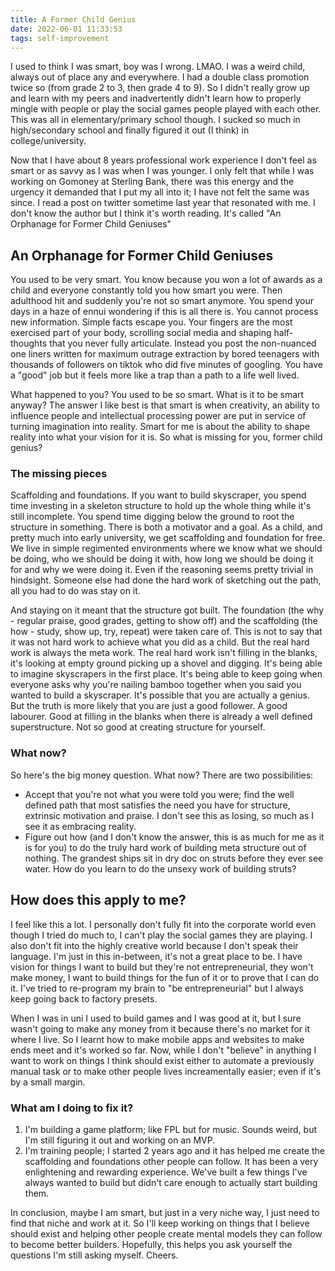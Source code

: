 ```yaml
---
title: A Former Child Genius
date: 2022-06-01 11:33:53
tags: self-improvement
---
```


I used to think I was smart, boy was I wrong. LMAO. I was a weird child, always out of place any and everywhere. I had a double class promotion twice so (from grade 2 to 3, then grade 4 to 9). So I didn't really grow up and learn with my peers and inadvertently didn't learn how to properly mingle with people or play the social games people played with each other. This was all in elementary/primary school though. I sucked so much in high/secondary school and finally figured it out (I think) in college/university.

Now that I have about 8 years professional work experience I don't feel as smart or as savvy as I was when I was younger. I only felt that while I was working on Gomoney at Sterling Bank, there was this energy and the urgency it demanded that I put my all into it; I have not felt the same was since. I read a post on twitter sometime last year that resonated with me. I don't know the author but I think it's worth reading. It's called "An Orphanage for Former Child Geniuses"

## An Orphanage for Former Child Geniuses
You used to be very smart. You know because you won a lot of awards as a child and everyone constantly told you how smart you were. Then adulthood hit and suddenly you're not so smart anymore. You spend your days in a haze of ennui wondering if this is all there is. You cannot process new information. Simple facts escape you. Your fingers are the most exercised part of your body, scrolling social media and shaping half-thoughts that you never fully articulate. Instead you post the non-nuanced one liners written for maximum outrage extraction by bored teenagers with thousands of followers on tiktok who did five minutes of googling. You have a "good" job but it feels more like a trap than a path to a life well lived. 

What happened to you? You used to be so smart. What is it to be smart anyway? The answer I like best is that smart is when creativity, an ability to influence people and intellectual processing power are put in service of turning imagination into reality. Smart for me is about the ability to shape reality into what your vision for it is. So what is missing for you, former child genius?

### The missing pieces
Scaffolding and foundations. If you want to build skyscraper, you spend time investing in a skeleton structure to hold up the whole thing while it's still incomplete. You spend time digging below the ground to root the structure in something. There is both a motivator and a goal. As a child, and pretty much into early university, we get scaffolding and foundation for free. We live in simple regimented environments where we know what we should be doing, who we should be doing it with, how long we should be doing it for and why we were doing it. Even if the reasoning seems pretty trivial in hindsight. Someone else had done the hard work of sketching out the path, all you had to do was stay on it.

And staying on it meant that the structure got built. The foundation (the why - regular praise, good grades, getting to show off) and the scaffolding (the how - study, show up, try, repeat) were taken care of. This is not to say that it was not hard work to achieve what you did as a child. But the real hard work is always the meta work. The real hard work isn't filling in the blanks, it's looking at empty ground picking up a shovel and digging. It's being able to imagine skyscrapers in the first place. It's being able to keep going when everyone asks why you're nailing bamboo together when you said you wanted to build a skyscraper. It's possible that you are actually a genius. But the truth is more likely that you are just a good follower. A good labourer. Good at filling in the blanks when there is already a well defined superstructure. Not so good at creating structure for yourself.

### What now?
So here's the big money question. What now? There are two possibilities: 
- Accept that you're not what you were told you were; find the well defined path that most satisfies the need you have for structure, extrinsic motivation and praise. I don't see this as losing, so much as I see it as embracing reality.
- Figure out how (and I don't know the answer, this is as much for me as it is for you) to do the truly hard work of building meta structure out of nothing. The grandest ships sit in dry doc on struts before they ever see water. How do you learn to do the unsexy work of building struts?

## How does this apply to me?
I feel like this a lot. I personally don't fully fit into the corporate world even though I tried do much to, I can't play the social games they are playing. I also don't fit into the highly creative world because I don't speak their language. I'm just in this in-between, it's not a great place to be. I have vision for things I want to build but they're not entrepreneurial, they won't make money, I want to build things for the fun of it or to prove that I can do it. I've tried to re-program my brain to "be entrepreneurial" but I always keep going back to factory presets.

When I was in uni I used to build games and I was good at it, but I sure wasn't going to make any money from it because there's no market for it where I live. So I learnt how to make mobile apps and websites to make ends meet and it's worked so far. Now, while I don't "believe" in anything I want to work on things I think should exist either to automate a previously manual task or to make other people lives increamentally easier; even if it's by a small margin.

### What am I doing to fix it?
1. I'm building a game platform; like FPL but for music. Sounds weird, but I'm still figuring it out and working on an MVP. 
2. I'm training people; I started 2 years ago and it has helped me create the scaffolding and foundations other people can follow. It has been a very enlightening and rewarding experience. We've built a few things I've always wanted to build but didn't care enough to actually start building them.

In conclusion, maybe I am smart, but just in a very niche way, I just need to find that niche and work at it. So I'll keep working on things that I believe should exist and helping other people create mental models they can follow to become better builders. Hopefully, this helps you ask yourself the questions I'm still asking myself. Cheers.